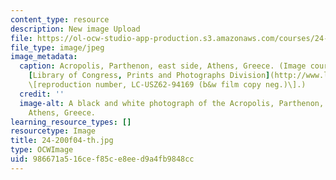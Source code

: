 ```yaml
---
content_type: resource
description: New image Upload
file: https://ol-ocw-studio-app-production.s3.amazonaws.com/courses/24-200-ancient-philosophy-fall-2004/986671a516cef85ce8eed9a4fb9848cc_24-200f04-th.jpg
file_type: image/jpeg
image_metadata:
  caption: Acropolis, Parthenon, east side, Athens, Greece. (Image courtesy of the
    [Library of Congress, Prints and Photographs Division](http://www.loc.gov/rr/print/)
    \[reproduction number, LC-USZ62-94169 (b&w film copy neg.)\].)
  credit: ''
  image-alt: A black and white photograph of the Acropolis, Parthenon, east side,
    Athens, Greece.
learning_resource_types: []
resourcetype: Image
title: 24-200f04-th.jpg
type: OCWImage
uid: 986671a5-16ce-f85c-e8ee-d9a4fb9848cc
---
```

